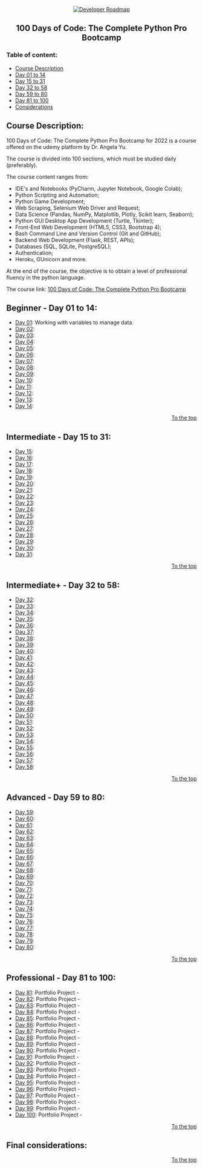 <p align="center">
  <a href="https://github.com/marcoshsq/100DaysOfCode">
    <img src="https://www.python.org/static/community_logos/python-logo-inkscape.svg" alt="Developer Roadmap" >
  </a>
</p>
  <h2 align="center">100 Days of Code: The Complete Python Pro Bootcamp</h2>
</div>

### Table of content:

- [Course Description](https://github.com/marcoshsq/100DaysOfCode#course-description)
- [Day 01 to 14](https://github.com/marcoshsq/100DaysOfCode#beginner---day-01-to-14)
- [Day 15 to 31](https://github.com/marcoshsq/100DaysOfCode#intermediate---day-15-to-31)
- [Day 32 to 58](https://github.com/marcoshsq/100DaysOfCode#intermediate---day-32-to-58)
- [Day 59 to 80](https://github.com/marcoshsq/100DaysOfCode#advanced---day-59-to-80)
- [Day 81 to 100](https://github.com/marcoshsq/100DaysOfCode#professional---day-81-to-100)
- [Considerations](https://github.com/marcoshsq/100DaysOfCode#final-considerations)

## Course Description:

100 Days of Code: The Complete Python Pro Bootcamp for 2022 is a course offered on the udemy platform by Dr. Angela Yu. 

The course is divided into 100 sections, which must be studied daily (preferably). 

The course content ranges from: 

- IDE's and Notebooks (PyCharm, Jupyter Notebook, Google Colab);
- Python Scripting and Automation;
- Python Game Development;
- Web Scraping, Selenium Web Driver and Request;
- Data Science (Pandas, NumPy, Matplotlib, Plotly, Scikit learn, Seaborn);
- Python GUI Desktop App Development (Turtle, Tkinter);
- Front-End Web Development (HTML5, CSS3, Bootstrap 4);
- Bash Command Line and Version Control (Git and GitHub);
- Backend Web Development (Flask, REST, APIs);
- Databases (SQL, SQLite, PostgreSQL);
- Authentication; 
- Heroku, GUnicorn and more.

At the end of the course, the objective is to obtain a level of professional fluency in the python language.

The course link: [100 Days of Code: The Complete Python Pro Bootcamp](https://www.udemy.com/course/100-days-of-code/)

## Beginner - Day 01 to 14:

- [Day 01](): Working with variables to manage data.
- [Day 02]():
- [Day 03]():
- [Day 04]():
- [Day 05]():
- [Day 06]():
- [Day 07]():
- [Day 08]():
- [Day 09]():
- [Day 10]():
- [Day 11]():
- [Day 12]():
- [Day 13]():
- [Day 14]():

<div align="right">
  
  [To the top](https://github.com/marcoshsq/100DaysOfCode#100-days-of-code-the-complete-python-pro-bootcamp)
  
</div>

## Intermediate - Day 15 to 31:

- [Day 15]():
- [Day 16]():
- [Day 17]():
- [Day 18]():
- [Day 19]():
- [Day 20]():
- [Day 21]():
- [Day 22]():
- [Day 23]():
- [Day 24]():
- [Day 25]():
- [Day 26]():
- [Day 27]():
- [Day 28]():
- [Day 29]():
- [Day 30]():
- [Day 31]():

<div align="right">
  
  [To the top](https://github.com/marcoshsq/100DaysOfCode#100-days-of-code-the-complete-python-pro-bootcamp)
  
</div>

## Intermediate+ - Day 32 to 58:

- [Day 32](): 
- [Day 33](): 
- [Day 34](): 
- [Day 35](): 
- [Day 36](): 
- [Dau 37](): 
- [Day 38](): 
- [Day 39](): 
- [Day 40](): 
- [Day 41](): 
- [Day 42](): 
- [Day 43](): 
- [Day 44](): 
- [Day 45](): 
- [Day 46]():
- [Day 47](): 
- [Day 48](): 
- [Day 49](): 
- [Day 50](): 
- [Day 51](): 
- [Day 52](): 
- [Day 53]():
- [Day 54](): 
- [Day 55](): 
- [Day 56](): 
- [Day 57](): 
- [Day 58](): 

<div align="right">
  
  [To the top](https://github.com/marcoshsq/100DaysOfCode#100-days-of-code-the-complete-python-pro-bootcamp)
  
</div>

## Advanced - Day 59 to 80:

- [Day 59](): 
- [Day 60](): 
- [Day 61](): 
- [Day 62](): 
- [Day 63](): 
- [Day 64](): 
- [Day 65](): 
- [Day 66](): 
- [Day 67](): 
- [Day 68](): 
- [Day 69](): 
- [Day 70](): 
- [Day 71](): 
- [Day 72](): 
- [Day 73](): 
- [Day 74](): 
- [Day 75](): 
- [Day 76](): 
- [Day 77](): 
- [Day 78](): 
- [Day 79](): 
- [Day 80]():

<div align="right">
  
  [To the top](https://github.com/marcoshsq/100DaysOfCode#100-days-of-code-the-complete-python-pro-bootcamp)
  
</div>

## Professional - Day 81 to 100:

- [Day 81](): Portfolio Project - 
- [Day 82](): Portfolio Project - 
- [Day 83](): Portfolio Project - 
- [Day 84](): Portfolio Project - 
- [Day 85](): Portfolio Project - 
- [Day 86](): Portfolio Project - 
- [Day 87](): Portfolio Project - 
- [Day 88](): Portfolio Project - 
- [Day 89](): Portfolio Project - 
- [Day 90](): Portfolio Project - 
- [Day 91](): Portfolio Project - 
- [Day 92](): Portfolio Project - 
- [Day 93](): Portfolio Project - 
- [Day 94](): Portfolio Project -  
- [Day 95](): Portfolio Project - 
- [Day 96](): Portfolio Project - 
- [Day 97](): Portfolio Project - 
- [Day 98](): Portfolio Project - 
- [Day 99](): Portfolio Project - 
- [Day 100](): Portfolio Project - 

<div align="right">
  
  [To the top](https://github.com/marcoshsq/100DaysOfCode#100-days-of-code-the-complete-python-pro-bootcamp)
  
</div>

###

## Final considerations:



<div align="right">
  
  [To the top](https://github.com/marcoshsq/100DaysOfCode#100-days-of-code-the-complete-python-pro-bootcamp)
  
</div>
